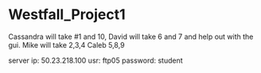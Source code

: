 # Westfall_Project1

Cassandra will take #1 and 10,
David will take 6 and 7 and help out with the gui.
Mike will take 2,3,4 
Caleb 5,8,9 


server ip: 50.23.218.100
usr: ftp05
password: student
